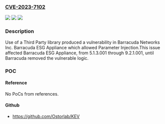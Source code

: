 ### [CVE-2023-7102](https://cve.mitre.org/cgi-bin/cvename.cgi?name=CVE-2023-7102)
![](https://img.shields.io/static/v1?label=Product&message=Barracuda%20ESG%20Appliance&color=blue)
![](https://img.shields.io/static/v1?label=Version&message=n%2Fa&color=blue)
![](https://img.shields.io/static/v1?label=Vulnerability&message=CWE-1104%3A%20Use%20of%20Unmaintained%20Third%20Party%20Components&color=brighgreen)

### Description

Use of a Third Party library produced a vulnerability in Barracuda Networks Inc. Barracuda ESG Appliance which allowed Parameter Injection.This issue affected Barracuda ESG Appliance, from 5.1.3.001 through 9.2.1.001, until Barracuda removed the vulnerable logic.

### POC

#### Reference
No PoCs from references.

#### Github
- https://github.com/Ostorlab/KEV

